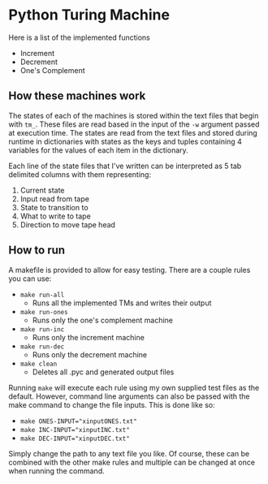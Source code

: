 # Python Turing Machine

Here is a list of the implemented functions

- Increment
- Decrement
- One's Complement

## How these machines work

The states of each of the machines is stored within the text files that begin with `tm_`. These files are read based in the input of the `-w` argument passed at execution time. The states are read from the text files and stored during runtime in dictionaries with states as the keys and tuples containing 4 variables for the values of each item in the dictionary.

Each line of the state files that I've written can be interpreted as 5 tab delimited columns with them representing:

1. Current state
2. Input read from tape
3. State to transition to
4. What to write to tape
5. Direction to move tape head

## How to run

A makefile is provided to allow for easy testing. There are a couple rules you can use:

- `make run-all`
  - Runs all the implemented TMs and writes their output
- `make run-ones`
  - Runs only the one's complement machine
- `make run-inc`
  - Runs only the increment machine
- `make run-dec`
  - Runs only the decrement machine
- `make clean`
  - Deletes all .pyc and generated output files

Running `make` will execute each rule using my own supplied test files as the default. However, command line arguments can also be passed with the make command to change the file inputs. This is done like so:

- `make ONES-INPUT="xinputONES.txt"`
- `make INC-INPUT="xinputINC.txt"`
- `make DEC-INPUT="xinputDEC.txt"`

Simply change the path to any text file you like. Of course, these can be combined with the other make rules and multiple can be changed at once when running the command.
